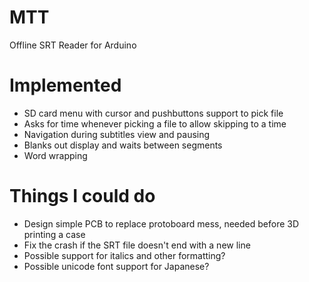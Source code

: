 # MTT
Offline SRT Reader for Arduino

# Implemented
- SD card menu with cursor and pushbuttons support to pick file
- Asks for time whenever picking a file to allow skipping to a time
- Navigation during subtitles view and pausing
- Blanks out display and waits between segments
- Word wrapping

# Things I could do
- Design simple PCB to replace protoboard mess, needed before 3D printing a case
- Fix the crash if the SRT file doesn't end with a new line
- Possible support for italics and other formatting?
- Possible unicode font support for Japanese?
